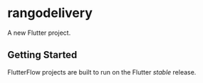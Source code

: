 # rangodelivery

A new Flutter project.

## Getting Started

FlutterFlow projects are built to run on the Flutter _stable_ release.
